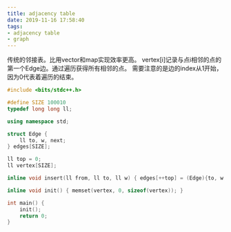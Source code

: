 ```yaml
---
title: adjacency table
date: 2019-11-16 17:58:40
tags:
- adjacency table
- graph
---
```


传统的邻接表。比用vector和map实现效率更高。
vertex[i]记录与点i相邻的点的第一个Edge边。通过遍历获得所有相邻的点。
需要注意的是边的index从1开始，因为0代表着遍历的结束。

```c++
#include <bits/stdc++.h>

#define SIZE 100010
typedef long long ll;

using namespace std;

struct Edge {
    ll to, w, next;
} edges[SIZE];

ll top = 0;
ll vertex[SIZE];

inline void insert(ll from, ll to, ll w) { edges[++top] = (Edge){to, w, vertex[from]}; vertex[from] = top; }

inline void init() { memset(vertex, 0, sizeof(vertex)); }

int main() {
    init();
    return 0;
}
```